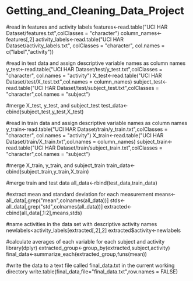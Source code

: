# Getting_and_Cleaning_Data_Project
#read in features and activity labels
features<-read.table("UCI HAR Dataset/features.txt",colClasses = "character")
column_names<-features[,2]
activity_labels<-read.table("UCI HAR Dataset/activity_labels.txt", colClasses = 
                              "character", col.names = c("label","activity"))

#read in test data and assign descriptive variable names as column names
y_test<-read.table("UCI HAR Dataset/test/y_test.txt",colClasses = "character",
          col.names = "activity")
X_test<-read.table("UCI HAR Dataset/test/X_test.txt",col.names = column_names)
subject_test<-read.table("UCI HAR Dataset/test/subject_test.txt",colClasses = 
          "character",col.names = "subject")

#merge X_test, y_test, and subject_test
test_data<-cbind(subject_test,y_test,X_test)

#read in train data and assign descriptive variable names as column names
y_train<-read.table("UCI HAR Dataset/train/y_train.txt",colClasses = "character",
                   col.names = "activity")
X_train<-read.table("UCI HAR Dataset/train/X_train.txt",col.names = column_names)
subject_train<-read.table("UCI HAR Dataset/train/subject_train.txt",colClasses = 
                           "character",col.names = "subject")

#merge X_train, y_train, and subject_train
train_data<-cbind(subject_train,y_train,X_train)

#merge train and test data
all_data<-rbind(test_data,train_data)

#extract mean and standard deviation for each measurement
means<-all_data[,grep("mean",colnames(all_data))]
stds<-all_data[,grep("std",colnames(all_data))]
extracted<-cbind(all_data[,1:2],means,stds)

#name activities in the data set with descriptive activity names
newlabels<activity_labels[extracted[,2],2]
extracted$activity<-newlabels

#calculate averages of each variable for each subject and activity
library(dplyr)
extracted_group<-group_by(extracted,subject,activity)
final_data<-summarize_each(extracted_group,funs(mean))

#write the data to a text file called final_data.txt in the current working directory
write.table(final_data,file="final_data.txt",row.names = FALSE)
